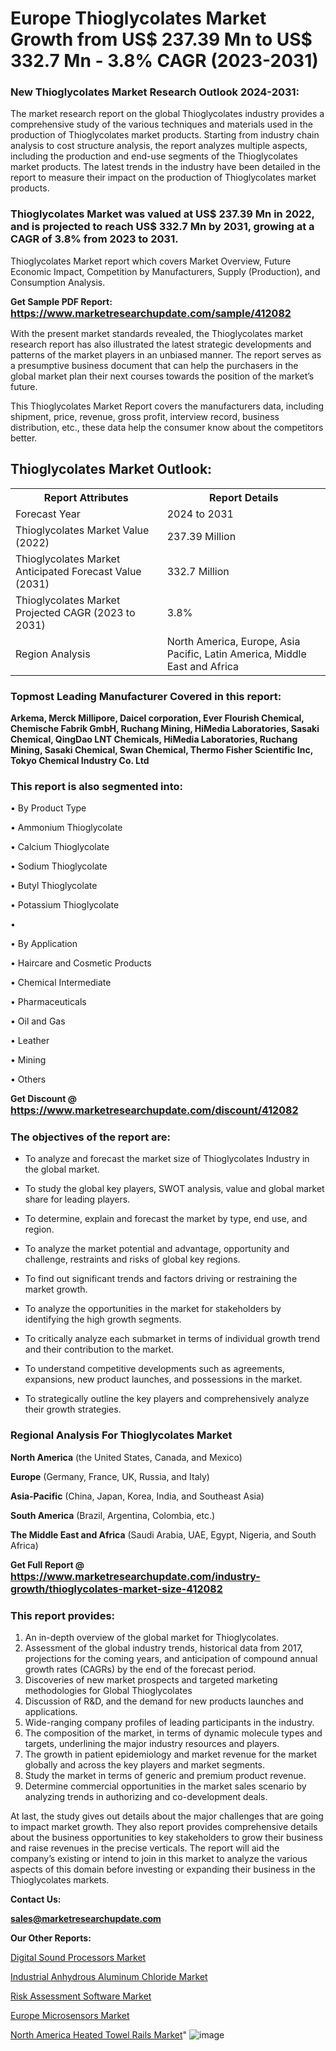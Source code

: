 # Europe Thioglycolates Market Growth from US$ 237.39 Mn to US$ 332.7 Mn - 3.8% CAGR (2023-2031)

<strong><h3>New Thioglycolates Market Research Outlook 2024-2031:</h3></strong>

The market research report on the global Thioglycolates industry provides a comprehensive study of the various techniques and materials used in the production of Thioglycolates market products. Starting from industry chain analysis to cost structure analysis, the report analyzes multiple aspects, including the production and end-use segments of the Thioglycolates market products. The latest trends in the industry have been detailed in the report to measure their impact on the production of Thioglycolates market products.

<strong><h3>Thioglycolates Market was valued at US$ 237.39 Mn in 2022, and is projected to reach US$ 332.7 Mn by 2031, growing at a CAGR of 3.8% from 2023 to 2031.</h3></strong>

Thioglycolates Market report which covers Market Overview, Future Economic Impact, Competition by Manufacturers, Supply (Production), and Consumption Analysis.

<strong>Get Sample PDF Report: <a href=https://www.marketresearchupdate.com/sample/412082><font size=3 color=#0000ff>https://www.marketresearchupdate.com/sample/412082</font></a></strong>

With the present market standards revealed, the Thioglycolates market research report has also illustrated the latest strategic developments and patterns of the market players in an unbiased manner. The report serves as a presumptive business document that can help the purchasers in the global market plan their next courses towards the position of the market’s future.

This Thioglycolates Market Report covers the manufacturers data, including shipment, price, revenue, gross profit, interview record, business distribution, etc., these data help the consumer know about the competitors better.

<html>
<body>

<h2>Thioglycolates Market Outlook:</h2>

<table>
  <tr>
    <th>Report Attributes</th>
    <th>Report Details</th>
  </tr>
  <tr>
    <td>Forecast Year</td>
    <td>2024 to 2031</td>
  </tr>
  <tr>
    <td>Thioglycolates Market Value (2022)</td>
    <td>237.39 Million</td>
  </tr>
  <tr>
    <td>Thioglycolates Market Anticipated Forecast Value (2031)</td>
    <td>332.7 Million</td>
  </tr>
  <tr>
    <td>Thioglycolates Market Projected CAGR (2023 to 2031)</td>
    <td>3.8%</td>
  </tr>
  <tr>
    <td>Region Analysis</td>
    <td>North America, Europe, Asia Pacific, Latin America, Middle East and Africa</td>
  </tr>
</table>

</body>
</html>

<strong><h3>Topmost Leading Manufacturer Covered in this report:</h3></strong>

<strong>Аrkеmа, Меrсk Millipore, Dаісеl corporation, Еvеr Flоurіѕh Сhеmісаl, Chemische Fabrik GmbH, Ruсhаng Міnіng, НіМеdіа Lаbоrаtоrіеѕ, Ѕаѕаkі Сhеmісаl, QіngDао LNT Chemicals, HiMedia Laboratories, Ruchang Mining, Sasaki Chemical, Swan Chemical, Thermo Fisher Scientific Inc, Tokyo Chemical Industry Co. Ltd</strong>

<strong><h3>This report is also segmented into:</h3></strong>

• By Product Type 

• Ammonium Thioglycolate

• Calcium Thioglycolate

• Sodium Thioglycolate

• Butyl Thioglycolate

• Potassium Thioglycolate

• 

• By Application 

• Haircare and Cosmetic Products

• Chemical Intermediate

• Pharmaceuticals

• Oil and Gas

• Leather

• Mining

• Others

<strong>Get Discount @ <a href=https://www.marketresearchupdate.com/discount/412082><font size=3 color=#0000ff>https://www.marketresearchupdate.com/discount/412082</font></a></strong>

<strong><h3>The objectives of the report are:</h3></strong>

- To analyze and forecast the market size of Thioglycolates Industry in the global market.

- To study the global key players, SWOT analysis, value and global market share for leading players.

- To determine, explain and forecast the market by type, end use, and region.

- To analyze the market potential and advantage, opportunity and challenge, restraints and risks of global key regions.

- To find out significant trends and factors driving or restraining the market growth.

- To analyze the opportunities in the market for stakeholders by identifying the high growth segments.

- To critically analyze each submarket in terms of individual growth trend and their contribution to the market.

- To understand competitive developments such as agreements, expansions, new product launches, and possessions in the market.

- To strategically outline the key players and comprehensively analyze their growth strategies.

<strong><h3>Regional Analysis For Thioglycolates Market</h3></strong>

<strong>North America</strong> (the United States, Canada, and Mexico)

<strong>Europe</strong> (Germany, France, UK, Russia, and Italy)

<strong>Asia-Pacific</strong> (China, Japan, Korea, India, and Southeast Asia)

<strong>South America</strong> (Brazil, Argentina, Colombia, etc.)

<strong>The Middle East and Africa</strong> (Saudi Arabia, UAE, Egypt, Nigeria, and South Africa)

<strong>Get Full Report @ <a href=https://www.marketresearchupdate.com/industry-growth/thioglycolates-market-size-412082><font size=3 color=#0000ff>https://www.marketresearchupdate.com/industry-growth/thioglycolates-market-size-412082</font></a></strong>

<strong><h3>This report provides:</h3></strong>
<ol>
  <li>An in-depth overview of the global market for Thioglycolates.</li>
  <li>Assessment of the global industry trends, historical data from 2017, projections for the coming years, and anticipation of compound annual growth rates (CAGRs) by the end of the forecast period.</li>
  <li>Discoveries of new market prospects and targeted marketing methodologies for Global Thioglycolates</li>
  <li>Discussion of R&amp;D, and the demand for new products launches and applications.</li>
  <li>Wide-ranging company profiles of leading participants in the industry.</li>
  <li>The composition of the market, in terms of dynamic molecule types and targets, underlining the major industry resources and players.</li>
  <li>The growth in patient epidemiology and market revenue for the market globally and across the key players and market segments.</li>
  <li>Study the market in terms of generic and premium product revenue.</li>
  <li>Determine commercial opportunities in the market sales scenario by analyzing trends in authorizing and co-development deals.</li>
</ol>

At last, the study gives out details about the major challenges that are going to impact market growth. They also report provides comprehensive details about the business opportunities to key stakeholders to grow their business and raise revenues in the precise verticals. The report will aid the company’s existing or intend to join in this market to analyze the various aspects of this domain before investing or expanding their business in the Thioglycolates markets.

<strong>Contact Us:</strong>

<strong>sales@marketresearchupdate.com</strong>

<strong>Our Other Reports:</strong>

<a href=https://www.linkedin.com/pulse/digital-sound-processors-market-latest-report-outstanding>Digital Sound Processors Market</a>

<a href=https://www.linkedin.com/pulse/industrial-anhydrous-aluminum-chloride-market-future-scope>Industrial Anhydrous Aluminum Chloride Market</a>

<a href=https://www.linkedin.com/pulse/risk-assessment-software-market-size-share-outlook-growth>Risk Assessment Software Market</a>

<a href=https://www.linkedin.com/pulse/europe-microsensors-market-advancing-growth>Europe Microsensors Market</a>

<a href=https://www.linkedin.com/pulse/north-america-heated-towel-rails-market-2030-see-huge>North America Heated Towel Rails Market</a>"
![image](https://github.com/rutujamande/Market-Report-Analysis/assets/158454097/96051e63-e9a5-48a8-937b-f9f9351803dd)

